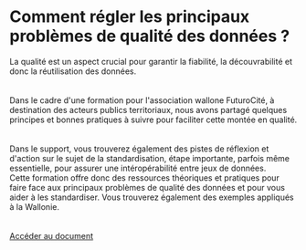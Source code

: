 # Comment régler les principaux problèmes de qualité des données ?

La qualité est un aspect crucial pour garantir la fiabilité, la découvrabilité et donc la réutilisation des données.   
</br>  
Dans le cadre d'une formation pour l'association wallone FuturoCité, à destination des acteurs publics territoriaux, nous avons partagé quelques principes et bonnes pratiques à suivre pour faciliter cette montée en qualité.  
</br>  
Dans le support, vous trouverez également des pistes de réflexion et d'action sur le sujet de la standardisation, étape importante, parfois même essentielle, pour assurer une intéropérabilité entre jeux de données.       
Cette formation offre donc des ressources théoriques et pratiques pour faire face aux principaux problèmes de qualité des données et pour vous aider à les standardiser. Vous trouverez également des exemples appliqués à la Wallonie.   
</br>  
<a href="https://nextcloud.datactivist.coop/s/fKtS4NBc9mzzqie" class="customButton">Accéder au document</a>
